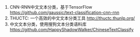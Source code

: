

1. CNN-RNN中文文本分类，基于TensorFlow https://github.com/gaussic/text-classification-cnn-rnn
2. THUCTC: 一个高效的中文文本分类工具 http://thuctc.thunlp.org/
3. 中文文本分类，使用搜狗文本分类语料库 https://github.com/HappyShadowWalker/ChineseTextClassify